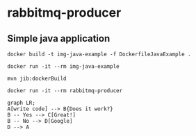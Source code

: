 # rabbitmq-producer

## Simple java application
````
docker build -t img-java-example -f DockerfileJavaExample .
````
````
docker run -it --rm img-java-example
````

````
mvn jib:dockerBuild
````
````
docker run -it --rm rabbitmq-producer
````




````mermaid
graph LR;
A[write code] --> B{Does it work?}
B -- Yes --> C[Great!]
B -- No --> D[Google]
D --> A
````

